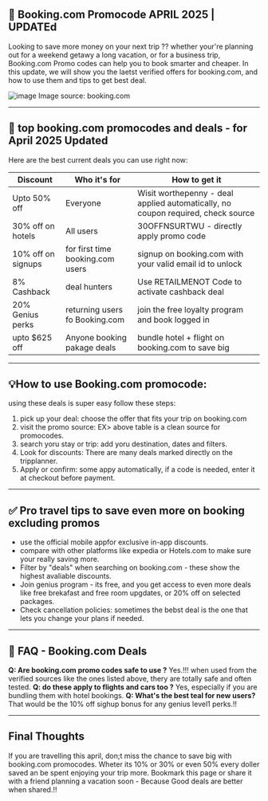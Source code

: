 ## 🧳 Booking.com Promocode APRIL 2025 | UPDATEd

Looking to save more money on your next trip ?? whether your're planning out for a weekend getawy a long vacation, or
for a business trip, Booking.com Promo codes can help you to book smarter and cheaper. In this update, we will show you 
the laetst verified offers for booking.com, and how to use them and tips to get best deal.

![image](https://github.com/user-attachments/assets/693b060c-7cec-441e-a808-0c5cff5cdb33)
Image source: booking.com 

----

## 🌟 top booking.com promocodes and deals - for April 2025 Updated

Here are the best current deals you can use right now:

| Discount             | Who it's for                   |    How to get it |
| -------------------- | --------------------------- | ------------------------------- |
| Upto 50% off           | Everyone                   | Wisit worthepenny - deal applied automatically, no coupon required, check source |
| 30% off on hotels       | All users                  | 30OFFNSURTWU - directly  apply promo code  |
| 10% off on signups      | for first time booking.com users | signup on booking.com with your valid email id to unlock |
| 8% Cashback            |  deal hunters                | Use RETAILMENOT Code to activate cashback deal |
| 20% Genius perks       | returning users fo Booking.com | join the free loyalty program and book logged in |
| upto $625 off           | Anyone booking pakage deals | bundle hotel + flight on booking.com to save big |

----
## 💡How to use Booking.com promocode:
using these deals is super easy follow these steps:

1. pick up your deal: choose the offer that fits your trip on booking.com
2. visit the promo source: EX> above table is a clean source for promocodes.
3. search yoru stay or trip: add yoru destination, dates and filters.
4. Look for discounts: There are many deals marked directly on the tripplanner.
5. Apply or confirm: some appy automatically, if a code is needed, enter it at checkout before payment.

----

## ✅ Pro travel tips to save even more on booking excluding promos

* use the official mobile appfor exclusive in-app discounts.
* compare with other platforms like expedia or Hotels.com to make sure your really saving more.
* Filter by "deals" when searching on booking.com - these show the highest avaliable discounts.
* Join genius program - its free, and you get access to even more deals like free brekafast and free room upgdates, or 20% off on selected packages.
* Check cancellation policies: sometimes the bebst deal is the one that lets you change your plans if needed.

----

## 🤔 FAQ - Booking.com Deals
**Q: Are booking.com promo codes safe to use ?**
Yes.!!! when used from the verified sources like the ones listed above, thery are totally safe and often tested.
**Q: do these apply to flights and cars too ?**
Yes, especially if you are bundling them with hotel bookings.
**Q: What's the best teal for new users?**
That would be the 10% off sighup bonus for any genius level1 perks.!!

----

## Final Thoughts
If you are travelling this april, don;t miss the chance to save big with booking.com promocodes. Wheter its 10% or 30% or even 50%
every doller saved an be spent enjoying your trip more.
Bookmark this page or share it with a friend planning a vacation soon - Because Good deals are better when shared.!! 


<!--

**Here are some ideas to get you started:**

🙋‍♀️ A short introduction - what is your organization all about?
🌈 Contribution guidelines - how can the community get involved?
👩‍💻 Useful resources - where can the community find your docs? Is there anything else the community should know?
🍿 Fun facts - what does your team eat for breakfast?
🧙 Remember, you can do mighty things with the power of [Markdown](https://docs.github.com/github/writing-on-github/getting-started-with-writing-and-formatting-on-github/basic-writing-and-formatting-syntax)
-->
